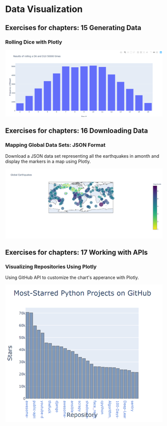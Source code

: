 # Data Visualization

## Exercises for chapters: 15 Generating Data 
### Rolling Dice with Plotly

![Image of results roll dice](ch15ex3.PNG)

## Exercises for chapters: 16 Downloading Data
### Mapping Global Data Sets: JSON Format
Download a JSON data set representing all the earthquakes in amonth and display the markers in a map using Plotly.

![Image of earthquakes](ch16.PNG)

## Exercises for chapters: 17 Working with APIs
### Visualizing Repositories Using Plotly
Using GitHub API to customize the chart's apperance with Plotly. 

![Image of popular repositories](ch17ex1.PNG)

